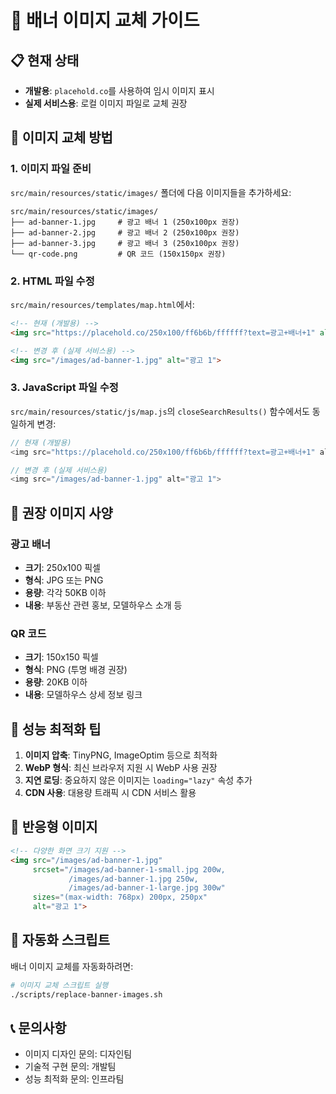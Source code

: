 # 🎨 배너 이미지 교체 가이드

## 📋 현재 상태
- **개발용**: `placehold.co`를 사용하여 임시 이미지 표시
- **실제 서비스용**: 로컬 이미지 파일로 교체 권장

## 🔄 이미지 교체 방법

### 1. 이미지 파일 준비
`src/main/resources/static/images/` 폴더에 다음 이미지들을 추가하세요:

```
src/main/resources/static/images/
├── ad-banner-1.jpg     # 광고 배너 1 (250x100px 권장)
├── ad-banner-2.jpg     # 광고 배너 2 (250x100px 권장)
├── ad-banner-3.jpg     # 광고 배너 3 (250x100px 권장)
└── qr-code.png         # QR 코드 (150x150px 권장)
```

### 2. HTML 파일 수정
`src/main/resources/templates/map.html`에서:

```html
<!-- 현재 (개발용) -->
<img src="https://placehold.co/250x100/ff6b6b/ffffff?text=광고+배너+1" alt="광고 1">

<!-- 변경 후 (실제 서비스용) -->
<img src="/images/ad-banner-1.jpg" alt="광고 1">
```

### 3. JavaScript 파일 수정
`src/main/resources/static/js/map.js`의 `closeSearchResults()` 함수에서도 동일하게 변경:

```javascript
// 현재 (개발용)
<img src="https://placehold.co/250x100/ff6b6b/ffffff?text=광고+배너+1" alt="광고 1">

// 변경 후 (실제 서비스용)
<img src="/images/ad-banner-1.jpg" alt="광고 1">
```

## 🎯 권장 이미지 사양

### 광고 배너
- **크기**: 250x100 픽셀
- **형식**: JPG 또는 PNG
- **용량**: 각각 50KB 이하
- **내용**: 부동산 관련 홍보, 모델하우스 소개 등

### QR 코드
- **크기**: 150x150 픽셀
- **형식**: PNG (투명 배경 권장)
- **용량**: 20KB 이하
- **내용**: 모델하우스 상세 정보 링크

## 🚀 성능 최적화 팁

1. **이미지 압축**: TinyPNG, ImageOptim 등으로 최적화
2. **WebP 형식**: 최신 브라우저 지원 시 WebP 사용 권장
3. **지연 로딩**: 중요하지 않은 이미지는 `loading="lazy"` 속성 추가
4. **CDN 사용**: 대용량 트래픽 시 CDN 서비스 활용

## 📱 반응형 이미지

```html
<!-- 다양한 화면 크기 지원 -->
<img src="/images/ad-banner-1.jpg" 
     srcset="/images/ad-banner-1-small.jpg 200w,
             /images/ad-banner-1.jpg 250w,
             /images/ad-banner-1-large.jpg 300w"
     sizes="(max-width: 768px) 200px, 250px"
     alt="광고 1">
```

## 🔧 자동화 스크립트

배너 이미지 교체를 자동화하려면:

```bash
# 이미지 교체 스크립트 실행
./scripts/replace-banner-images.sh
```

## 📞 문의사항
- 이미지 디자인 문의: 디자인팀
- 기술적 구현 문의: 개발팀
- 성능 최적화 문의: 인프라팀
